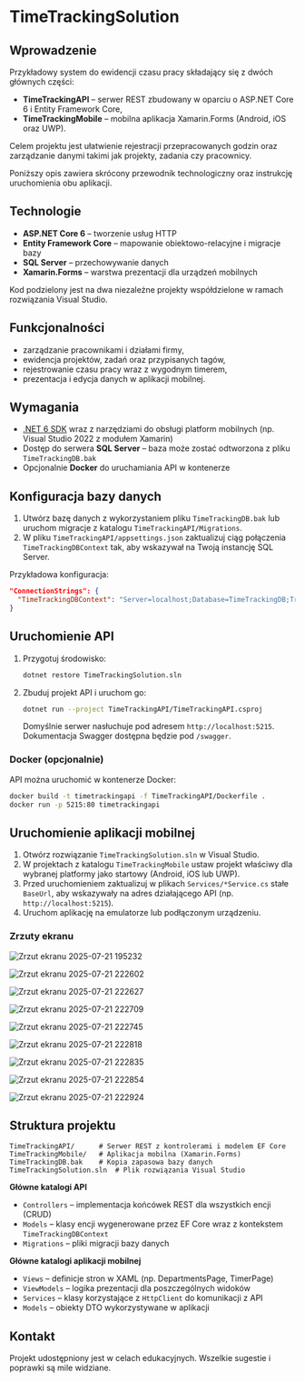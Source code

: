 # TimeTrackingSolution

## Wprowadzenie

Przykładowy system do ewidencji czasu pracy składający się z dwóch głównych części:

- **TimeTrackingAPI** – serwer REST zbudowany w oparciu o ASP.NET Core 6 i Entity Framework Core,
- **TimeTrackingMobile** – mobilna aplikacja Xamarin.Forms (Android, iOS oraz UWP).

Celem projektu jest ułatwienie rejestracji przepracowanych godzin oraz zarządzanie danymi takimi jak projekty, zadania czy pracownicy.

Poniższy opis zawiera skrócony przewodnik technologiczny oraz instrukcję uruchomienia obu aplikacji.

## Technologie

- **ASP.NET Core 6** – tworzenie usług HTTP
- **Entity Framework Core** – mapowanie obiektowo-relacyjne i migracje bazy
- **SQL Server** – przechowywanie danych
- **Xamarin.Forms** – warstwa prezentacji dla urządzeń mobilnych

Kod podzielony jest na dwa niezależne projekty współdzielone w ramach rozwiązania Visual Studio.

## Funkcjonalności

- zarządzanie pracownikami i działami firmy,
- ewidencja projektów, zadań oraz przypisanych tagów,
- rejestrowanie czasu pracy wraz z wygodnym timerem,
- prezentacja i edycja danych w aplikacji mobilnej.

## Wymagania

- [.NET 6 SDK](https://dotnet.microsoft.com/download) wraz z narzędziami do obsługi platform mobilnych (np. Visual Studio 2022 z modułem Xamarin)
- Dostęp do serwera **SQL Server** – baza może zostać odtworzona z pliku `TimeTrackingDB.bak`
- Opcjonalnie **Docker** do uruchamiania API w kontenerze

## Konfiguracja bazy danych

1. Utwórz bazę danych z wykorzystaniem pliku `TimeTrackingDB.bak` lub uruchom migracje z katalogu `TimeTrackingAPI/Migrations`.
2. W pliku `TimeTrackingAPI/appsettings.json` zaktualizuj ciąg połączenia `TimeTrackingDBContext` tak, aby wskazywał na Twoją instancję SQL Server.

Przykładowa konfiguracja:
```json
"ConnectionStrings": {
  "TimeTrackingDBContext": "Server=localhost;Database=TimeTrackingDB;Trusted_Connection=True;"
}
```

## Uruchomienie API

1. Przygotuj środowisko:
   ```bash
   dotnet restore TimeTrackingSolution.sln
   ```
2. Zbuduj projekt API i uruchom go:
   ```bash
   dotnet run --project TimeTrackingAPI/TimeTrackingAPI.csproj
   ```
   Domyślnie serwer nasłuchuje pod adresem `http://localhost:5215`. Dokumentacja Swagger dostępna będzie pod `/swagger`.

### Docker (opcjonalnie)
API można uruchomić w kontenerze Docker:
```bash
docker build -t timetrackingapi -f TimeTrackingAPI/Dockerfile .
docker run -p 5215:80 timetrackingapi
```

## Uruchomienie aplikacji mobilnej

1. Otwórz rozwiązanie `TimeTrackingSolution.sln` w Visual Studio.
2. W projektach z katalogu `TimeTrackingMobile` ustaw projekt właściwy dla wybranej platformy jako startowy (Android, iOS lub UWP).
3. Przed uruchomieniem zaktualizuj w plikach `Services/*Service.cs` stałe `BaseUrl`, aby wskazywały na adres działającego API (np. `http://localhost:5215`).
4. Uruchom aplikację na emulatorze lub podłączonym urządzeniu.

### Zrzuty ekranu

![Zrzut ekranu 2025-07-21 195232](https://github.com/user-attachments/assets/1e4edde3-0aeb-4f28-a2ba-7adcad2e7c11)

![Zrzut ekranu 2025-07-21 222602](https://github.com/user-attachments/assets/78985c01-7975-4099-84f9-0c12352c3916)

![Zrzut ekranu 2025-07-21 222627](https://github.com/user-attachments/assets/01dc37b5-7d8f-4f33-8ff3-e53f6459f9c7)

![Zrzut ekranu 2025-07-21 222709](https://github.com/user-attachments/assets/1a0f5000-f87a-4e5f-a5e5-d90447df385a)

![Zrzut ekranu 2025-07-21 222745](https://github.com/user-attachments/assets/10a2b92c-1841-4617-ab78-395c7205ce25)

![Zrzut ekranu 2025-07-21 222818](https://github.com/user-attachments/assets/28afa4f0-2a76-4a6e-8c53-834f7165e1e3)

![Zrzut ekranu 2025-07-21 222835](https://github.com/user-attachments/assets/eb8f75be-b59c-4fcc-993c-8c2bfbd57fcc)

![Zrzut ekranu 2025-07-21 222854](https://github.com/user-attachments/assets/1d9afe27-71fd-45a7-86f0-37e2fbb10738)

![Zrzut ekranu 2025-07-21 222924](https://github.com/user-attachments/assets/d2664398-e9ad-411e-bac6-b009b3faf67c)

## Struktura projektu

```
TimeTrackingAPI/      # Serwer REST z kontrolerami i modelem EF Core
TimeTrackingMobile/   # Aplikacja mobilna (Xamarin.Forms)
TimeTrackingDB.bak    # Kopia zapasowa bazy danych
TimeTrackingSolution.sln  # Plik rozwiązania Visual Studio
```

**Główne katalogi API**

- `Controllers` – implementacja końcówek REST dla wszystkich encji (CRUD)
- `Models` – klasy encji wygenerowane przez EF Core wraz z kontekstem `TimeTrackingDBContext`
- `Migrations` – pliki migracji bazy danych

**Główne katalogi aplikacji mobilnej**

- `Views` – definicje stron w XAML (np. DepartmentsPage, TimerPage)
- `ViewModels` – logika prezentacji dla poszczególnych widoków
- `Services` – klasy korzystające z `HttpClient` do komunikacji z API
- `Models` – obiekty DTO wykorzystywane w aplikacji

## Kontakt

Projekt udostępniony jest w celach edukacyjnych. Wszelkie sugestie i poprawki są mile widziane.
